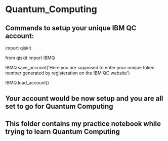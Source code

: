 # Quantum_Computing


## Commands to setup your unique IBM QC account:
import qiskit

from qiskit import IBMQ

IBMQ.save_account('Here you are supposed to enter your unique token number generated by registeration on the IBM QC website')

IBMQ.load_account()

## Your account would be now setup and you are all set to go for Quantum Computing

## This folder contains my practice notebook while trying to learn Quantum Computing
